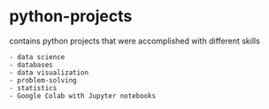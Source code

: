 # python-projects

contains python projects that were accomplished with different skills 

    - data science
    - databases
    - data visualization
    - problem-solving
    - statistics 
    - Google Colab with Jupyter notebooks
